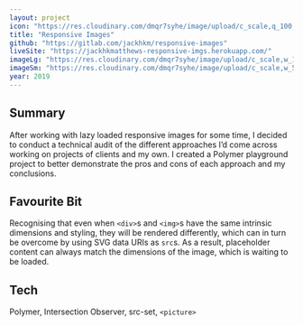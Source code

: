 ```yaml
---
layout: project
icon: "https://res.cloudinary.com/dmqr7syhe/image/upload/c_scale,q_100,w_200/v1576588215/jackhkmatthews.com/icons/responsive-image-icon_uofa9h.png"
title: "Responsive Images"
github: "https://gitlab.com/jackhkm/responsive-images"
liveSite: "https://jackhkmatthews-responsive-imgs.herokuapp.com/"
imageLg: "https://res.cloudinary.com/dmqr7syhe/image/upload/c_scale,w_1000/v1576598020/jackhkmatthews.com/images/responsive-images_ereiu9.png"
imageSm: "https://res.cloudinary.com/dmqr7syhe/image/upload/c_scale,w_500/v1576598020/jackhkmatthews.com/images/responsive-images_ereiu9.png"
year: 2019
---
```


## Summary

After working with lazy loaded responsive images for some time, I decided to conduct a technical audit of the different approaches I’d come across working on projects of clients and my own. I created a Polymer playground project to better demonstrate the pros and cons of each approach and my conclusions.

## Favourite Bit

Recognising that even when `<div>`s and `<img>`s have the same intrinsic dimensions and styling, they will be rendered differently, which can in turn be overcome by using SVG data URIs as `src`s. As a result, placeholder content can always match the dimensions of the image, which is waiting to be loaded.

## Tech

Polymer, Intersection Observer, src-set, `<picture>`
